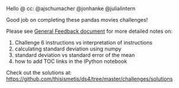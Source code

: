 
Hello @
cc: @ajschumacher @jonhanke @julialintern

Good job on completing these pandas movies challenges!

Please see [General Feedback document](https://docs.google.com/a/thisismetis.com/document/d/1OVGxwvLewabmI8cLqhNQWN4RJ0pQ9ARpi-62mHAtHI8/edit?usp=sharing) for more detailed notes on:

1. Challenge 6 instructions vs interpretation of instructions
2. calculating standard deviation using numpy
3. standard deviation vs standard error of the mean
4. how to add TOC links in the IPython notebook

Check out the solutions at:
https://github.com/thisismetis/ds4/tree/master/challenges/solutions
